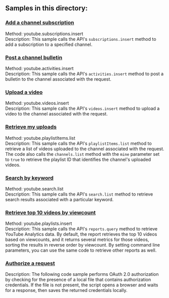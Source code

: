## Samples in this directory:

### [Add a channel subscription](/youtube/api-samples/blob/master/ruby/add_subscription.rb)

Method: youtube.subscriptions.insert<br>
Description: This sample calls the API's <code>subscriptions.insert</code> method to add a subscription
to a specified channel.

### [Post a channel bulletin](/youtube/api-samples/blob/master/ruby/channel_bulletin.rb)

Method: youtube.activities.insert<br>
Description: This sample calls the API's <code>activities.insert</code> method to post a bulletin to the channel
associated with the request.

### [Upload a video](/youtube/api-samples/blob/master/ruby/upload_video.rb)

Method: youtube.videos.insert<br>
Description: This sample calls the API's <code>videos.insert</code> method to upload a video to the channel
associated with the request.

### [Retrieve my uploads](/youtube/api-samples/blob/master/ruby/my_uploads.rb)

Method: youtube.playlistItems.list<br>
Description: This sample calls the API's <code>playlistItems.list</code> method to retrieve a list of videos uploaded
to the channel associated with the request. The code also calls the <code>channels.list</code> method with the
<code>mine</code> parameter set to <code>true</code> to retrieve the playlist ID that identifies the channel's
uploaded videos.

### [Search by keyword](/youtube/api-samples/blob/master/ruby/search.rb)

Method: youtube.search.list<br>
Description: This sample calls the API's <code>search.list</code> method to retrieve search results
associated with a particular keyword.

### [Retrieve top 10 videos by viewcount](/youtube/api-samples/blob/master/ruby/yt_analytics_report.rb)

Method: youtube.playlists.insert<br>
Description: This sample calls the API's <code>reports.query</code> method to retrieve YouTube Analytics data.
By default, the report retrieves the top 10 videos based on viewcounts, and it returns several metrics for those
videos, sorting the results in reverse order by viewcount. By setting command line parameters, you can use the same
code to retrieve other reports as well.

### [Authorize a request](/youtube/api-samples/blob/master/ruby/oauth/oauth_util.rb)

Description: The following code sample performs OAuth 2.0 authorization by checking for the presence of a local
file that contains authorization credentials. If the file is not present, the script opens a browser and waits
for a response, then saves the returned credentials locally.

